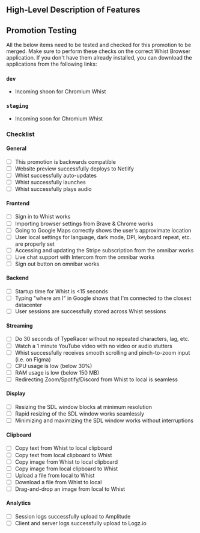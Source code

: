 ## High-Level Description of Features

## Promotion Testing

All the below items need to be tested and checked for this promotion to be merged. Make sure to perform these checks on the correct Whist Browser application. If you don't have them already installed, you can download the applications from the following links:

### `dev`

- Incoming shoon for Chromium Whist

### `staging`

- Incoming soon for Chromium Whist

### Checklist

#### General

- [ ] This promotion is backwards compatible
- [ ] Website preview successfully deploys to Netlify
- [ ] Whist successfully auto-updates
- [ ] Whist successfully launches
- [ ] Whist successfully plays audio

#### Frontend

- [ ] Sign in to Whist works
- [ ] Importing browser settings from Brave & Chrome works
- [ ] Going to Google Maps correctly shows the user's approximate location
- [ ] User local settings for language, dark mode, DPI, keyboard repeat, etc. are properly set
- [ ] Accessing and updating the Stripe subscription from the omnibar works
- [ ] Live chat support with Intercom from the omnibar works
- [ ] Sign out button on omnibar works

#### Backend

- [ ] Startup time for Whist is <15 seconds
- [ ] Typing "where am I" in Google shows that I'm connected to the closest datacenter
- [ ] User sessions are successfully stored across Whist sessions

#### Streaming

- [ ] Do 30 seconds of TypeRacer without no repeated characters, lag, etc.
- [ ] Watch a 1 minute YouTube video with no video or audio stutters
- [ ] Whist successfully receives smooth scrolling and pinch-to-zoom input (i.e. on Figma)
- [ ] CPU usage is low (below 30%)
- [ ] RAM usage is low (below 150 MB)
- [ ] Redirecting Zoom/Spotify/Discord from Whist to local is seamless

#### Display

- [ ] Resizing the SDL window blocks at minimum resolution
- [ ] Rapid resizing of the SDL window works seamlessly
- [ ] Minimizing and maximizing the SDL window works without interruptions

#### Clipboard

- [ ] Copy text from Whist to local clipboard
- [ ] Copy text from local clipboard to Whist
- [ ] Copy image from Whist to local clipboard
- [ ] Copy image from local clipboard to Whist
- [ ] Upload a file from local to Whist
- [ ] Download a file from Whist to local
- [ ] Drag-and-drop an image from local to Whist

#### Analytics

- [ ] Session logs successfully upload to Amplitude
- [ ] Client and server logs successfully upload to Logz.io
